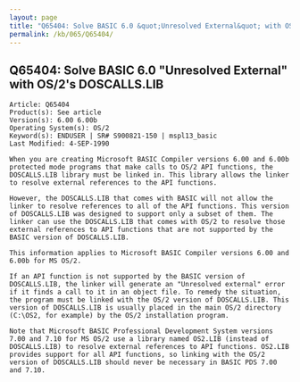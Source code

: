```yaml
---
layout: page
title: "Q65404: Solve BASIC 6.0 &quot;Unresolved External&quot; with OS/2's DOSCALLS.LIB"
permalink: /kb/065/Q65404/
---
```


## Q65404: Solve BASIC 6.0 &quot;Unresolved External&quot; with OS/2's DOSCALLS.LIB

	Article: Q65404
	Product(s): See article
	Version(s): 6.00 6.00b
	Operating System(s): OS/2
	Keyword(s): ENDUSER | SR# S900821-150 | mspl13_basic
	Last Modified: 4-SEP-1990
	
	When you are creating Microsoft BASIC Compiler versions 6.00 and 6.00b
	protected mode programs that make calls to OS/2 API functions, the
	DOSCALLS.LIB library must be linked in. This library allows the linker
	to resolve external references to the API functions.
	
	However, the DOSCALLS.LIB that comes with BASIC will not allow the
	linker to resolve references to all of the API functions. This version
	of DOSCALLS.LIB was designed to support only a subset of them. The
	linker can use the DOSCALLS.LIB that comes with OS/2 to resolve those
	external references to API functions that are not supported by the
	BASIC version of DOSCALLS.LIB.
	
	This information applies to Microsoft BASIC Compiler versions 6.00 and
	6.00b for MS OS/2.
	
	If an API function is not supported by the BASIC version of
	DOSCALLS.LIB, the linker will generate an "Unresolved external" error
	if it finds a call to it in an object file. To remedy the situation,
	the program must be linked with the OS/2 version of DOSCALLS.LIB. This
	version of DOSCALLS.LIB is usually placed in the main OS/2 directory
	(C:\OS2, for example) by the OS/2 installation program.
	
	Note that Microsoft BASIC Professional Development System versions
	7.00 and 7.10 for MS OS/2 use a library named OS2.LIB (instead of
	DOSCALLS.LIB) to resolve external references to API functions. OS2.LIB
	provides support for all API functions, so linking with the OS/2
	version of DOSCALLS.LIB should never be necessary in BASIC PDS 7.00
	and 7.10.
